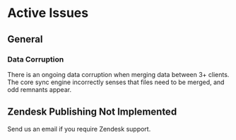 # Active Issues

## General
### Data Corruption
There is an ongoing data corruption when merging data between 3+ clients.  The core sync engine incorrectly senses that files need to be merged, and odd remnants appear.

## Zendesk Publishing Not Implemented
Send us an email if you require Zendesk support.

<!--stackedit_data:
eyJoaXN0b3J5IjpbMTI4MDMyODU5NSwtMTY5MjIwNTgzMywxND
AwMzc4NTc1LDE4NTExNzM3MzcsODkzNTUwMTY4LC02MzY3OTUz
MzMsLTYzNjY3ODIyOSw1NDc1MTgyMzEsLTQwMzQxNTkxM119
-->